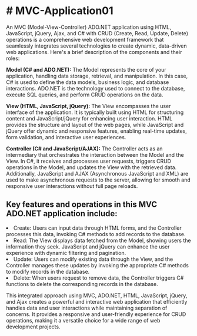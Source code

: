 <h1> # MVC-Application01</h1>
<p>An MVC (Model-View-Controller) ADO.NET application using HTML, JavaScript, jQuery, Ajax, and C# with CRUD (Create, Read, Update, Delete) operations is a comprehensive web development framework that seamlessly integrates several technologies to create dynamic, data-driven web applications. Here's a brief description of the components and their roles:<br>

<b>Model (C# and ADO.NET):</b> The Model represents the core of your application, handling data storage, retrieval, and manipulation. In this case, C# is used to define the data models, business logic, and database interactions. ADO.NET is the technology used to connect to the database, execute SQL queries, and perform CRUD operations on the data.

<b>View (HTML, JavaScript, jQuery):</b> The View encompasses the user interface of the application. It is typically built using HTML for structuring content and JavaScript/jQuery for enhancing user interaction. HTML provides the structure and layout of the web pages, while JavaScript and jQuery offer dynamic and responsive features, enabling real-time updates, form validation, and interactive user experiences.

<b>Controller (C# and JavaScript/AJAX):</b> The Controller acts as an intermediary that orchestrates the interaction between the Model and the View. In C#, it receives and processes user requests, triggers CRUD operations in the Model, and updates the View with the retrieved data. Additionally, JavaScript and AJAX (Asynchronous JavaScript and XML) are used to make asynchronous requests to the server, allowing for smooth and responsive user interactions without full page reloads.</p>

<h2>Key features and operations in this MVC ADO.NET application include:</h2>
<li>Create: Users can input data through HTML forms, and the Controller processes this data, invoking C# methods to add records to the database.</li>
<li>Read: The View displays data fetched from the Model, showing users the information they seek. JavaScript and jQuery can enhance the user experience with dynamic filtering and pagination.</li>
<li>Update: Users can modify existing data through the View, and the Controller manages these updates by invoking the appropriate C# methods to modify records in the database.</li>
<li>Delete: When users request to remove data, the Controller triggers C# functions to delete the corresponding records in the database.</li>
<p>This integrated approach using MVC, ADO.NET, HTML, JavaScript, jQuery, and Ajax creates a powerful and interactive web application that efficiently handles data and user interactions while maintaining separation of concerns. It provides a responsive and user-friendly experience for CRUD operations, making it a versatile choice for a wide range of web development projects.</p>



